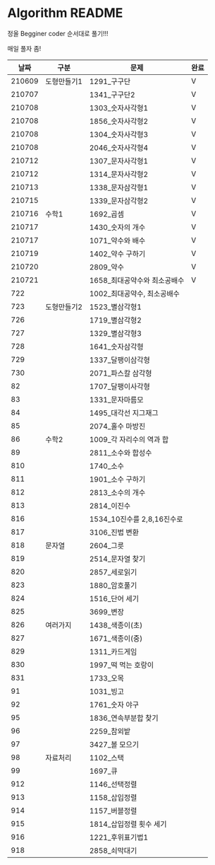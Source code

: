 # Algorithm README

정올 Begginer coder 순서대로 풀기!!!

매일 풀자 좀!

| 날짜   | 구분        | 문제                         | 완료 |
| ------ | ----------- | ---------------------------- | ---- |
| 210609 | 도형만들기1 | 1291_구구단                  | V    |
| 210707 |             | 1341_구구단2                 | V    |
| 210708 |             | 1303_숫자사각형1             | V    |
| 210708 |             | 1856_숫자사각형2             | V    |
| 210708 |             | 1304_숫자사각형3             | V    |
| 210708 |             | 2046_숫자사각형4             | V    |
| 210712 |             | 1307_문자사각형1             | V    |
| 210712 |             | 1314_문자사각형2             | V    |
| 210713 |             | 1338_문자삼각형1             | V    |
| 210715 |             | 1339_문자삼각형2             | V    |
| 210716 | 수학1       | 1692_곱셈                    | V    |
| 210717 |             | 1430_숫자의 개수             | V    |
| 210717 |             | 1071_약수와 배수             | V    |
| 210719 |             | 1402_약수 구하기             | V    |
| 210720 |             | 2809_약수                    | V    |
| 210721 |             | 1658_최대공약수와 최소공배수 | V    |
| 722    |             | 1002_최대공약수, 최소공배수  |      |
| 723    | 도형만들기2 | 1523_별삼각형1               |      |
| 726    |             | 1719_별삼각형2               |      |
| 727    |             | 1329_별삼각형3               |      |
| 728    |             | 1641_숫자삼각형              |      |
| 729    |             | 1337_달팽이삼각형            |      |
| 730    |             | 2071_파스칼 삼각형           |      |
| 82     |             | 1707_달팽이사각형            |      |
| 83     |             | 1331_문자마름모              |      |
| 84     |             | 1495_대각선 지그재그         |      |
| 85     |             | 2074_홀수 마방진             |      |
| 86     | 수학2       | 1009_각 자리수의 역과 합     |      |
| 89     |             | 2811_소수와 합성수           |      |
| 810    |             | 1740_소수                    |      |
| 811    |             | 1901_소수 구하기             |      |
| 812    |             | 2813_소수의 개수             |      |
| 813    |             | 2814_이진수                  |      |
| 816    |             | 1534_10진수를 2,8,16진수로   |      |
| 817    |             | 3106_진법 변환               |      |
| 818    | 문자열      | 2604_그릇                    |      |
| 819    |             | 2514_문자열 찾기             |      |
| 820    |             | 2857_세로읽기                |      |
| 823    |             | 1880_암호풀기                |      |
| 824    |             | 1516_단어 세기               |      |
| 825    |             | 3699_변장                    |      |
| 826    | 여러가지    | 1438_색종이(초)              |      |
| 827    |             | 1671_색종이(중)              |      |
| 829    |             | 1311_카드게임                |      |
| 830    |             | 1997_떡 먹는 호랑이          |      |
| 831    |             | 1733_오목                    |      |
| 91     |             | 1031_빙고                    |      |
| 92     |             | 1761_숫자 야구               |      |
| 95     |             | 1836_연속부분합 찾기         |      |
| 96     |             | 2259_참외밭                  |      |
| 97     |             | 3427_볼 모으기               |      |
| 98     | 자료처리    | 1102_스택                    |      |
| 99     |             | 1697_큐                      |      |
| 912    |             | 1146_선택정렬                |      |
| 913    |             | 1158_삽입정렬                |      |
| 914    |             | 1157_버블정렬                |      |
| 915    |             | 1814_삽입정렬 횟수 세기      |      |
| 916    |             | 1221_후위표기법1             |      |
| 918    |             | 2858_쇠막대기                |      |



